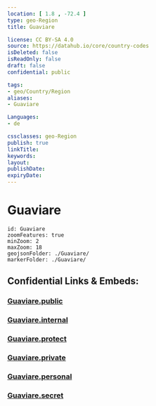```yaml
---
location: [ 1.8 , -72.4 ] 
type: geo-Region
title: Guaviare

license: CC BY-SA 4.0
source: https://datahub.io/core/country-codes
isDeleted: false
isReadOnly: false
draft: false
confidential: public

tags:
- geo/Country/Region
aliases:
- Guaviare

Languages:
- de

cssclasses: geo-Region
publish: true
linkTitle: 
keywords: 
layout: 
publishDate: 
expiryDate: 
---
```


# Guaviare

```leaflet
id: Guaviare
zoomFeatures: true 
minZoom: 2 
maxZoom: 18
geojsonFolder: ./Guaviare/
markerFolder: ./Guaviare/
```


## Confidential Links & Embeds: 

### [Guaviare.public](/_public/\Earth\Continent\America~South\Colombia\departments~ColombiaGuaviare.public.md) 

### [Guaviare.internal](/_internal/\Earth\Continent\America~South\Colombia\departments~ColombiaGuaviare.internal.md) 

### [Guaviare.protect](/_protect/\Earth\Continent\America~South\Colombia\departments~ColombiaGuaviare.protect.md) 

### [Guaviare.private](/_private/\Earth\Continent\America~South\Colombia\departments~ColombiaGuaviare.private.md) 

### [Guaviare.personal](/_personal/\Earth\Continent\America~South\Colombia\departments~ColombiaGuaviare.personal.md) 

### [Guaviare.secret](/_secret/\Earth\Continent\America~South\Colombia\departments~ColombiaGuaviare.secret.md)

